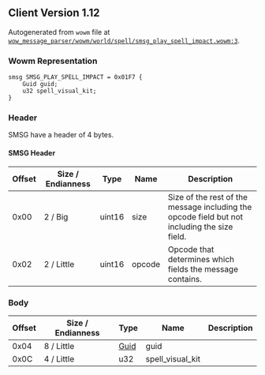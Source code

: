 ## Client Version 1.12

Autogenerated from `wowm` file at [`wow_message_parser/wowm/world/spell/smsg_play_spell_impact.wowm:3`](https://github.com/gtker/wow_messages/tree/main/wow_message_parser/wowm/world/spell/smsg_play_spell_impact.wowm#L3).

### Wowm Representation
```rust,ignore
smsg SMSG_PLAY_SPELL_IMPACT = 0x01F7 {
    Guid guid;
    u32 spell_visual_kit;
}
```
### Header
SMSG have a header of 4 bytes.

#### SMSG Header
| Offset | Size / Endianness | Type   | Name   | Description |
| ------ | ----------------- | ------ | ------ | ----------- |
| 0x00   | 2 / Big           | uint16 | size   | Size of the rest of the message including the opcode field but not including the size field.|
| 0x02   | 2 / Little        | uint16 | opcode | Opcode that determines which fields the message contains.|
### Body
| Offset | Size / Endianness | Type | Name | Description |
| ------ | ----------------- | ---- | ---- | ----------- |
| 0x04 | 8 / Little | [Guid](../spec/packed-guid.md) | guid |  |
| 0x0C | 4 / Little | u32 | spell_visual_kit |  |
